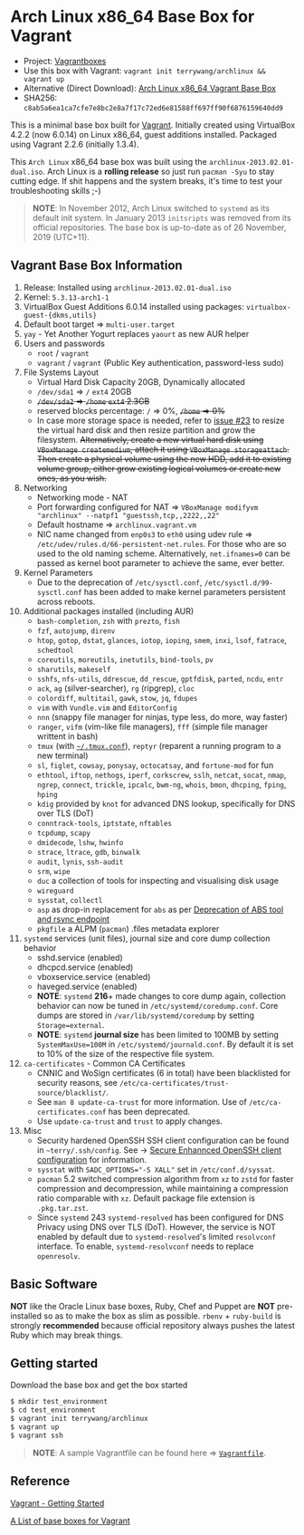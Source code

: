 # Arch Linux x86_64 Base Box for Vagrant

* Project: [Vagrantboxes](https://github.com/terrywang/vagrantboxes)
* Use this box with Vagrant: `vagrant init terrywang/archlinux && vagrant up` 
* Alternative (Direct Download): [Arch Linux x86_64 Vagrant Base Box](http://cloud.terry.im/vagrant/archlinux-x86_64.box)
* SHA256: `c8ab5a6ea1ca7cfe7e8bc2e8a7f17c72ed6e81588ff697ff90f6876159640dd9`

This is a minimal base box built for [Vagrant](http://www.vagrantup.com/). Initially created using VirtualBox 4.2.2 (now 6.0.14) on Linux x86_64, guest additions installed. Packaged using Vagrant 2.2.6 (initially 1.3.4).

This `Arch Linux` x86_64 base box was built using the `archlinux-2013.02.01-dual.iso`. Arch Linux is a **rolling release** so just run `pacman -Syu` to stay cutting edge. If shit happens and the system breaks, it's time to test your troubleshooting skills ;-)

> **NOTE**: In November 2012, Arch Linux switched to `systemd` as its default init system. In January 2013 `initsripts` was removed from its official repositories. The base box is up-to-date as of 26 November, 2019 (UTC+11).

## Vagrant Base Box Information

1. Release: Installed using `archlinux-2013.02.01-dual.iso`
2. Kernel: `5.3.13-arch1-1`
3. VirtualBox Guest Additions 6.0.14 installed using packages: `virtualbox-guest-{dkms,utils}`
4. Default boot target => `multi-user.target`
5. `yay` - Yet Another Yogurt replaces `yaourt` as new AUR helper
6. Users and passwords
    * `root` / `vagrant`
    * `vagrant` / `vagrant` (Public Key authentication, password-less sudo)
7. File Systems Layout
    * Virtual Hard Disk Capacity 20GB, Dynamically allocated
    * `/dev/sda1` => `/` `ext4` 20GB
    * ~~`/dev/sda2` => `/home` `ext4` 2.3GB~~
    * reserved blocks percentage: `/` => 0%, ~~`/home` => 0%~~
    * In case more storage space is needed, refer to [issue #23](https://github.com/terrywang/vagrantboxes/issues/23) to resize the virtual hard disk and then resize partition and grow the filesystem. ~~Alternatively, create a new virtual hard disk using `VBoxManage createmedium`, attach it using `VBoxManage storageattach`. Then create a physical volume using the new HDD, add it to existing volume group, either grow existing logical volumes or create new ones, as you wish.~~
8. Networking
    * Networking mode - NAT
    * Port forwarding configured for NAT => `VBoxManage modifyvm "archlinux" --natpf1 "guestssh,tcp,,2222,,22"`
    * Default hostname => `archlinux.vagrant.vm`
    * NIC name changed from `enp0s3` to `eth0` using udev rule => `/etc/udev/rules.d/66-persistent-net.rules`. For those who are so used to the old naming scheme. Alternatively, `net.ifnames=0` can be passed as kernel boot parameter to achieve the same, ever better.
9. Kernel Parameters
    * Due to the deprecation of `/etc/sysctl.conf`, `/etc/sysctl.d/99-sysctl.conf` has been added to make kernel parameters persistent across reboots.
10. Additional packages installed (including AUR)
    * `bash-completion`, `zsh` with `prezto`, `fish`
    * `fzf`, `autojump`, `direnv`
    * `htop`, `gotop`, `dstat`, `glances`, `iotop`, `ioping`, `smem`, `inxi`, `lsof`, `fatrace`, `schedtool`
    * `coreutils`, `moreutils`, `inetutils`, `bind-tools`, `pv`
    * `sharutils`, `makeself`
    * `sshfs`, `nfs-utils`, `ddrescue`, `dd_rescue`, `gptfdisk`, `parted`, `ncdu`, `entr`
    * `ack`, `ag` (silver-searcher), `rg` (ripgrep), `cloc`
    * `colordiff`, `multitail`, `gawk`, `stow`, `jq`, `fdupes`
    * `vim` with `Vundle.vim` and `EditorConfig`
    * `nnn` (snappy file manager for ninjas, type less, do more, way faster)
    * `ranger`, `vifm` (vim-like file managers), `fff` (simple file manager writtent in bash)
    * `tmux` (with [`~/.tmux.conf`](https://gist.github.com/terrywang/3950393)), `reptyr` (reparent a running program to a new terminal)
    * `sl`, `figlet`, `cowsay`, `ponysay`, `octocatsay`, and `fortune-mod` for fun
    * `ethtool`, `iftop`, `nethogs`, `iperf`, `corkscrew`, `sslh`, `netcat`, `socat`, `nmap`, `ngrep`, `connect`, `trickle`, `ipcalc`, `bwm-ng`, `whois`, `bmon`, `dhcping`, `fping`, `hping`
    * `kdig` provided by `knot` for advanced DNS lookup, specifically for DNS over TLS (DoT)
    * `conntrack-tools`, `iptstate`, `nftables`
    * `tcpdump`, `scapy`
    * `dmidecode`, `lshw`, `hwinfo`
    * `strace`, `ltrace`, `gdb`, `binwalk`
    * `audit`, `lynis`, `ssh-audit`
    * `srm`, `wipe`
    * `duc` a collection of tools for inspecting and visualising disk usage
    * `wireguard`
    * `sysstat`, `collectl`
    * `asp` as drop-in replacement for `abs` as per [Deprecation of ABS tool and rsync endpoint](https://www.archlinux.org/news/deprecation-of-abs/)
    * `pkgfile` a ALPM (`pacman`) .files metadata explorer
11. `systemd` services (unit files), journal size and core dump collection behavior
    * sshd.service (enabled)
    * dhcpcd.service (enabled)
    * vboxservice.service (enabled)
    * haveged.service (enabled)
    * **NOTE**: `systemd` **216**+ made changes to core dump again, collection behavior can now be tuned in `/etc/systemd/coredump.conf`. Core dumps are stored in `/var/lib/systemd/coredump` by setting `Storage=external`.
    * **NOTE**: `systemd` **journal size** has been limited to 100MB by setting `SystemMaxUse=100M` in `/etc/systemd/journald.conf`. By default it is set to 10% of the size of the respective file system.
12. `ca-certificates` - Common CA Certificates
    * CNNIC and WoSign certificates (6 in total) have been blacklisted for security reasons, see `/etc/ca-certificates/trust-source/blacklist/`.
    * See `man 8 update-ca-trust` for more information. Use of `/etc/ca-certificates.conf` has been deprecated.
    * Use `update-ca-trust` and `trust` to apply changes.
13. Misc
    * Security hardened OpenSSH SSH client configuration can be found in `~terry/.ssh/config`. See -> [Secure Enhannced OpenSSH client configuration](https://gist.github.com/terrywang/a4239989b79d34f4160b) for information.
    * `sysstat` with `SADC_OPTIONS="-S XALL"` set in `/etc/conf.d/syssat`.
    * `pacman` 5.2 switched compression algorithm from `xz` to `zstd` for faster compression and decompression, while maintaining a compression ratio comparable with `xz`. Default package file extension is `.pkg.tar.zst`. 
    * Since `systemd` 243 `systemd-resolved` has been configured for DNS Privacy using DNS over TLS (DoT). However, the service is NOT enabled by default due to `systemd-resolved`'s limited `resolvconf` interface. To enable, `systemd-resolvconf` needs to replace `openresolv`.

## Basic Software

**NOT** like the Oracle Linux base boxes, Ruby, Chef and Puppet are **NOT** pre-installed so as to make the box as slim as possible. `rbenv` + `ruby-build` is strongly **recommended** because official repository always pushes the latest Ruby which may break things.

## Getting started

Download the base box and get the box started

```bash
$ mkdir test_environment
$ cd test_environment
$ vagrant init terrywang/archlinux
$ vagrant up
$ vagrant ssh
```

> **NOTE**: A sample Vagrantfile can be found here => [`Vagrantfile`](https://gist.github.com/terrywang/6506216).

## Reference

[Vagrant - Getting Started](http://docs.vagrantup.com/v2/getting-started/index.html)

[A List of base boxes for Vagrant](http://vagrantbox.es/)
